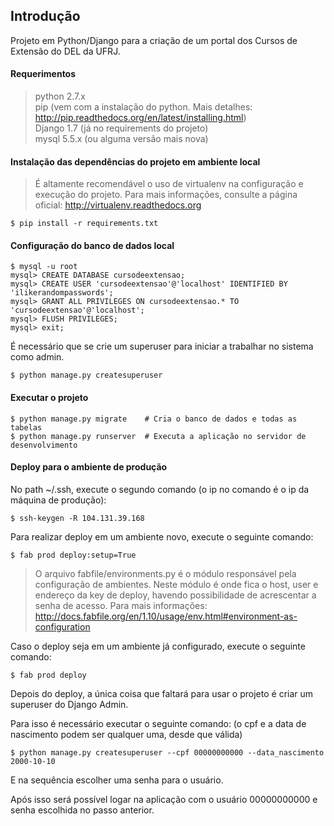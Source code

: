 ## Introdução ##
Projeto em Python/Django para a criação de um portal dos Cursos de Extensão do DEL da UFRJ.

#### Requerimentos ####
> python 2.7.x  
> pip (vem com a instalação do python. Mais detalhes: http://pip.readthedocs.org/en/latest/installing.html)  
> Django 1.7 (já no requirements do projeto)  
> mysql 5.5.x (ou alguma versão mais nova)  

#### Instalação das dependências do projeto em ambiente local ####
> É altamente recomendável o uso de virtualenv na configuração e
> execução do projeto. Para mais informações, consulte a página oficial:
> http://virtualenv.readthedocs.org

```shell
$ pip install -r requirements.txt
```
#### Configuração do banco de dados local ####
```shell
$ mysql -u root
mysql> CREATE DATABASE cursodeextensao;  
mysql> CREATE USER 'cursodeextensao'@'localhost' IDENTIFIED BY 'ilikerandompasswords';  
mysql> GRANT ALL PRIVILEGES ON cursodeextensao.* TO 'cursodeextensao'@'localhost';  
mysql> FLUSH PRIVILEGES;  
mysql> exit;  
```
É necessário que se crie um superuser para iniciar a trabalhar no sistema como admin.
```shell
$ python manage.py createsuperuser
```
#### Executar o projeto ####
```shell
$ python manage.py migrate    # Cria o banco de dados e todas as tabelas
$ python manage.py runserver  # Executa a aplicação no servidor de desenvolvimento
```
#### Deploy para o ambiente de produção ####
No path ~/.ssh, execute o segundo comando (o ip no comando é o ip da máquina de produção):
```shell
$ ssh-keygen -R 104.131.39.168
```
Para realizar deploy em um ambiente novo, execute o seguinte comando:
```shell
$ fab prod deploy:setup=True
```
> O arquivo fabfile/environments.py é o módulo responsável pela configuração
> de ambientes. Neste módulo é onde fica o host, user e endereço da key de
> deploy, havendo possibilidade de acrescentar a senha de acesso.
> Para mais informações:
> http://docs.fabfile.org/en/1.10/usage/env.html#environment-as-configuration

Caso o deploy seja em um ambiente já configurado, execute o seguinte comando:
```shell
$ fab prod deploy
```
Depois do deploy, a única coisa que faltará para usar o projeto é criar um superuser do Django Admin.

Para isso é necessário executar o seguinte comando: (o cpf e a data de nascimento podem ser qualquer uma, desde que válida)
```shell
$ python manage.py createsuperuser --cpf 00000000000 --data_nascimento 2000-10-10
```
E na sequência escolher uma senha para o usuário.

Após isso será possível logar na aplicação com o usuário 00000000000 e senha escolhida no passo anterior.
